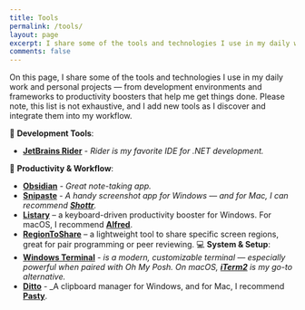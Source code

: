 ```yaml
---
title: Tools
permalink: /tools/
layout: page
excerpt: I share some of the tools and technologies I use in my daily work and personal projects
comments: false
---
```

On this page, I share some of the tools and technologies I use in my daily work and personal projects — from development environments and frameworks to productivity boosters that help me get things done. Please note, this list is not exhaustive, and I add new tools as I discover and integrate them into my workflow.

🔧 __Development Tools__:
- __<a href="https://www.jetbrains.com/rider/" target="_blank" rel="noopener noreferrer">JetBrains Rider</a>__ - _Rider is my favorite IDE for .NET development._


🧠 __Productivity & Workflow__: 
- __<a href="https://obsidian.md/" target="_blank" rel="noopener noreferrer">Obsidian</a>__ - _Great note-taking app._
- __<a href="https://www.snipaste.com/" target="_blank" rel="noopener noreferrer">Snipaste</a>__ - _A handy screenshot app for Windows — and for Mac, I can recommend __<a href="https://www.shottr.cc/" target="_blank" rel="noopener noreferrer">Shottr</a>__._
- __<a href="https://www.listary.com/" target="_blank" rel="noopener noreferrer">Listary</a>__ – a keyboard-driven productivity booster for Windows. For macOS, I recommend __<a href="https://www.alfredapp.com/" target="_blank" rel="noopener noreferrer">Alfred</a>__.
- __<a href="https://github.com/tom-englert/RegionToShare" target="_blank" rel="noopener noreferrer">RegionToShare</a>__ – a lightweight tool to share specific screen regions, great for pair programming or peer reviewing.
💻 __System & Setup__:
- __<a href="https://apps.microsoft.com/detail/9n0dx20hk701?hl=de-DE&gl=DE" target="_blank" rel="noopener noreferrer">Windows Terminal</a>__ - _is a modern, customizable terminal — especially powerful when paired with Oh My Posh. On macOS, __<a href="https://www.iterm2.com/" target="_blank" rel="noopener noreferrer">iTerm2</a>__ is my go-to alternative._
- __<a href="https://ditto-cp.sourceforge.io/" target="_blank" rel="noopener noreferrer">Ditto</a>__ - _A clipboard manager for Windows, and for Mac, I recommend __<a href="https://getpasty.app/" target="_blank" rel="noopener noreferrer">Pasty</a>__. 